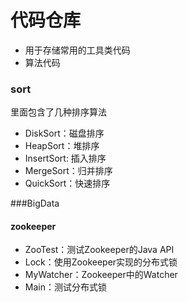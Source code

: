 # 代码仓库
- 用于存储常用的工具类代码
- 算法代码
### sort
里面包含了几种排序算法
- DiskSort：磁盘排序
- HeapSort：堆排序
- InsertSort: 插入排序
- MergeSort：归并排序
- QuickSort：快速排序

###BigData

#### zookeeper

- ZooTest：测试Zookeeper的Java API
- Lock：使用Zookeeper实现的分布式锁
- MyWatcher：Zookeeper中的Watcher
- Main：测试分布式锁

